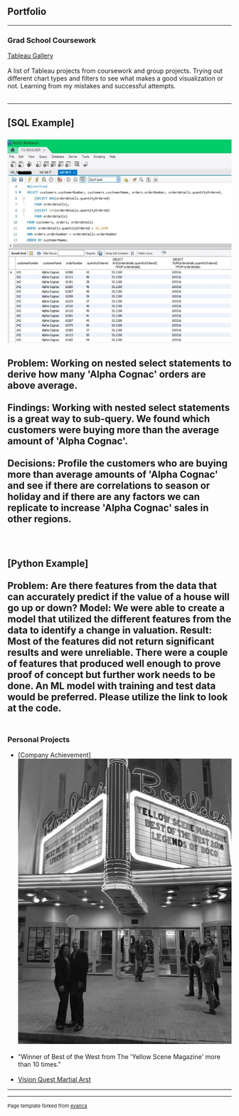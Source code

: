 ## Portfolio

---

### Grad School Coursework 

[Tableau Gallery](https://public.tableau.com/profile/nick8552#!/)
<br><br>
A list of Tableau projects from coursework and group projects. Trying out different chart types and filters to see what makes a good visualization or not. Learning from my mistakes and successful attempts. 
<br><br>


---
[SQL Example]
<br><br>
<img src="/images/SQL_for_github.jpg?raw=true"/>
<br><br>
Problem: Working on nested select statements to derive how many 'Alpha Cognac' orders are above average.
<br><br>
Findings: Working with nested select statements is a great way to sub-query. We found which customers were buying more than the average amount of 'Alpha Cognac'. 
<br><br>
Decisions: Profile the customers who are buying more than average amounts of 'Alpha Cognac' and see if there are correlations to season or holiday and if there are any factors we can replicate to increase 'Alpha Cognac' sales in other regions. 
<br><br>
<br><br>
[Python Example] <file src="/main/Predictive_work_project_regression.ipynb"/> 
<br><br> 
Problem: Are there features from the data that can accurately predict if the value of a house will go up or down? 
Model: We were able to create a model that utilized the different features from the data to identify a change in valuation. 
Result: Most of the features did not return significant results and were unreliable. There were a couple of features that produced well enough to prove proof of concept but further work needs to be done. An ML model with training and test data would be preferred. Please utilize the link to look at the code. 
<br><br>
---

### Personal Projects

- [Company Achievement]<img src="images/legends of boco bw.jpg"/>
<br><br>
- "Winner of Best of the West from The 'Yellow Scene Magazine' more than 10 times."
<br><br>
- [Vision Quest Martial Arst](https://vqmartialarts.com/)


---




---
<p style="font-size:11px">Page template forked from <a href="https://github.com/evanca/quick-portfolio">evanca</a></p>
<!-- Remove above link if you don't want to attibute -->
